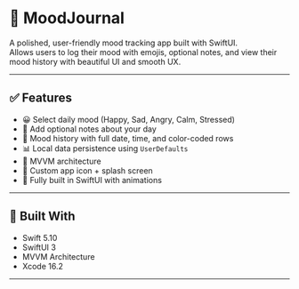 # 🧘 MoodJournal

A polished, user-friendly mood tracking app built with SwiftUI.  
Allows users to log their mood with emojis, optional notes, and view their mood history with beautiful UI and smooth UX.

---

## ✅ Features

- 😀 Select daily mood (Happy, Sad, Angry, Calm, Stressed)
- 📝 Add optional notes about your day
- 📆 Mood history with full date, time, and color-coded rows
- 📊 Local data persistence using `UserDefaults`
- 🧱 MVVM architecture
- 🎨 Custom app icon + splash screen
- 📱 Fully built in SwiftUI with animations

---

## 🧱 Built With

- Swift 5.10  
- SwiftUI 3  
- MVVM Architecture  
- Xcode 16.2  

---
